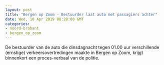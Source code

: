 ```yaml
---
layout: post
title: "Bergen op Zoom - Bestuurder laat auto met passagiers achter"
date: Wed, 10 Apr 2019 08:28:00 GMT
categories: 
- noord-brabant 
- bergen_op_zoom 
---
```


De bestuurder van de auto die dinsdagnacht tegen 01.00 uur verschillende (ernstige) verkeersovertredingen maakte in Bergen op Zoom, krijgt binnenkort een proces-verbaal van de politie.
